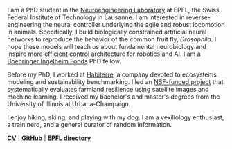 I am a PhD student in the [Neuroengineering Laboratory](https://www.epfl.ch/labs/ramdya-lab/) at EPFL, the Swiss Federal Institute of Technology in Lausanne. I am interested in reverse-engineering the neural controller underlying the agile and robust locomotion in animals. Specifically, I build biologically constrained artificial neural networks to reproduce the behavior of the common fruit fly, _Drosophila_. I hope these models will teach us about fundamental neurobiology and inspire more efficient control architecture for robotics and AI. I am a [Boehringer Ingelheim Fonds](https://www.bifonds.de/) PhD fellow.

Before my PhD, I worked at [Habiterre](https://www.habiterre.com/), a company devoted to ecosystems modeling and sustainability benchmarking. I led an [NSF-funded project](https://www.nsf.gov/awardsearch/showAward?AWD_ID=2026071) that systematically evaluates farmland resilience using satellite images and machine learning. I received my bachelor's and master's degrees from the University of Illinois at Urbana-Champaign.

I enjoy hiking, skiing, and playing with my dog. I am a vexillology enthusiast, a train nerd, and a general curator of random information.

**[CV](/cv.html)** \| **[GitHub](https://github.com/sibocw)** \| **[EPFL directory](https://people.epfl.ch/sibo.wang?lang=en)**
